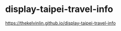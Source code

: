 # display-taipei-travel-info
<a href="https://thekelvinlin.github.io/display-taipei-travel-info">https://thekelvinlin.github.io/display-taipei-travel-info</a>
